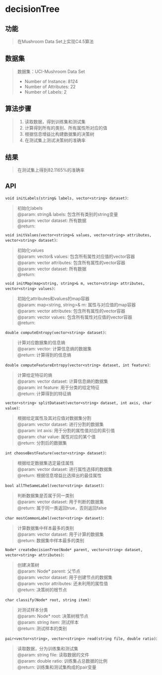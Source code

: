 # decisionTree #
## 功能 ##
> 在Mushroom Data Set上实现C4.5算法  

## 数据集 ##
> 数据集：UCI-Mushroom Data Set  
> * Number of Instance: 8124  
> * Number of Attributes: 22  
> * Number of Labels: 2  

## 算法步骤 ##
> 1. 读取数据，得到训练集和测试集  
> 2. 计算得到所有的类别、所有属性所对应的值  
> 3. 根据信息增益比构建数据集的决策树  
> 4. 在测试集上测试决策树的准确率  

## 结果 ##
> 在测试集上得到82.1165%的准确率  

## API ##
`void initLabels(string& labels, vector<string> dataset)`:  
> 初始化labels  
> @param: string& labels: 包含所有类别的string变量  
> @param: vector<string> dataset: 所有数据  
> @return:  

`void initValues(vector<string>& values, vector<string> attributes, vector<string> dataset)`:  
> 初始化values  
> @param: vector<string>& values: 包含所有属性对应值的vector容器  
> @param: vector<string> attributes: 包含所有属性的vector容器  
> @param: vector<string> dataset: 所有数据  
> @return:  

`void initMap(map<string, string>& m, vector<string> attributes, vector<string> values)`:  
> 初始化attributes和values的map容器  
> @param: map<string, string>& m: 属性与对应值的map容器  
> @param: vector<string> attributes: 包含所有属性的vector容器  
> @param: vector<string> values: 包含所有属性对应值的vector容器  
> @return:   

`double computeEntropy(vector<string> dataset)`:  
> 计算对应数据集的信息熵  
> @param: vector<string>: 计算信息熵的数据集  
> @return: 计算得到的信息熵  

`double computeFeatureEntropy(vector<string> dataset, int feature)`:  
> 计算给定特征的熵  
> @param: vector<string> dataset: 计算信息熵的数据集  
> @param: int feature: 用于分类的给定特征  
> @return: 计算得到的特征熵  

`vector<string> splitDataset(vector<string> dataset, int axis, char value)`:  
> 根据给定属性及其对应值对数据集分割  
> @param: vector<string> dataset: 进行分割的数据集  
> @param: int axis: 用于分割的属性值对应的索引值  
> @param: char value: 属性对应的某个值  
> @return: 分割后的数据集  

`int chooseBestFeature(vector<string> dataset)`:  
> 根据给定数据集选定最佳属性  
> @param: vector<string> dataset: 进行属性选择的数据集  
> @return: 根据信息增益比选择出的最佳属性  

`bool allTheSameLabel(vector<string> dataset)`:  
> 判断数据集是否属于同一类别  
> @param: vector<string> dataset: 用于判断的数据集  
> @return: 属于同一类返回true，否则返回false  

`char mostCommonLabel(vector<string> dataset)`:  
> 计算数据集中样本最多的类别  
> @param: vector<string> dataset: 用于计算的数据集  
> @return: 数据集中样本最多的类别  

`Node* createDecisionTree(Node* parent, vector<string> dataset, vector<string> attributes)`:  
> 创建决策树  
> @param: Node* parent: 父节点  
> @param: vector<string> dataset: 用于创建节点的数据集  
> @param: vector<string> attributes: 还未利用的属性值  
> @return: 决策树的根节点  

`char classify(Node* root, string item)`:  
> 对测试样本分类  
> @param: Node* root: 决策树根节点  
> @param: string item: 测试样本  
> @return: 测试样本的类别  

`pair<vector<string>, vector<string>> read(string file, double ratio)`:  
> 读取数据，分为训练集和测试集  
> @param: string file: 读取数据的文件  
> @param: double ratio: 训练集占总数据的比例  
> @return: 训练集和测试集构成的pair变量  